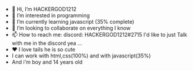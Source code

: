 - 👋 Hi, I’m HACKERGOD1212
- 👀 I’m interested in programming
- 🌱 I’m currently learning javascript (35% complete)
- 💞️ I’m looking to collaborate on everything I know
- 📫 How to reach me: discord: HACKERGOD1212#2715 I'd like to just Talk with me in the discord yea ... 
- ❤️ I love tails he is so cute
- I can work with html,css(100%) and with javascript(35%)
- And i'm boy and 14 years old

<!---
HACKERGOD1212-DEDSEC/HACKERGOD1212-DEDSEC is a ✨ special ✨ repository because its `README.md` (this file) appears on your GitHub profile.
You can click the Preview link to take a look at your changes.
--->
